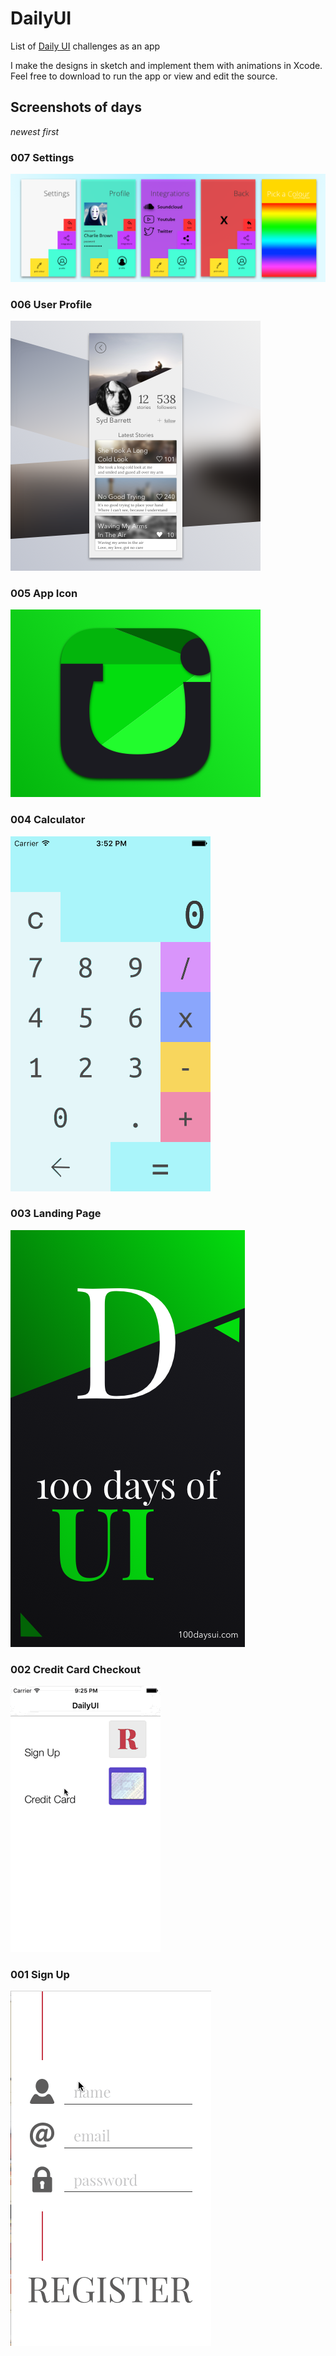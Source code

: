# DailyUI
List of [Daily UI](http://www.100daysui.com/) challenges as an app

I make the designs in sketch and implement them with animations in Xcode.
Feel free to download to run the app or view and edit the source.

## Screenshots of days
*newest first*

### 007 Settings

![settings](https://raw.githubusercontent.com/coffee-cup/DailyUI/master/Shreenshots/Settings.png)

### 006 User Profile

![user profile](https://raw.githubusercontent.com/coffee-cup/DailyUI/master/Shreenshots/UserProfile.png)

### 005 App Icon

![app icon](https://raw.githubusercontent.com/coffee-cup/DailyUI/master/Shreenshots/AppIcon.png)

### 004 Calculator

![calculator](https://raw.githubusercontent.com/coffee-cup/DailyUI/master/Shreenshots/Calculator.gif)

### 003 Landing Page

![landing page](https://raw.githubusercontent.com/coffee-cup/DailyUI/master/Shreenshots/LandingPage.png)

### 002 Credit Card Checkout

![credit card checkout](https://raw.githubusercontent.com/coffee-cup/DailyUI/master/Shreenshots/CreditCard.gif)

### 001 Sign Up

![sign up](https://raw.githubusercontent.com/coffee-cup/DailyUI/master/Shreenshots/SignUp.gif)
